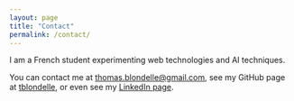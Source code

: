 ```yaml
---
layout: page
title: "Contact"
permalink: /contact/
---
```


I am a French student experimenting web technologies and AI techniques.

You can contact me at [thomas.blondelle@gmail.com](mailto:thomas.blondelle@gmail.com), see my GitHub page at [tblondelle](https://github.com/tblondelle), or even see my [LinkedIn page](https://www.linkedin.com/in/tblondelle/).
